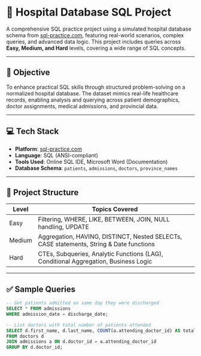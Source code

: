 # 🏥 Hospital Database SQL Project

A comprehensive SQL practice project using a simulated hospital database schema from [sql-practice.com](https://sql-practice.com), featuring real-world scenarios, complex queries, and advanced data logic. This project includes queries across **Easy, Medium, and Hard** levels, covering a wide range of SQL concepts.

---

## 📌 Objective

To enhance practical SQL skills through structured problem-solving on a normalized hospital database. The dataset mimics real-life healthcare records, enabling analysis and querying across patient demographics, doctor assignments, medical admissions, and provincial data.

---

## 💻 Tech Stack

- **Platform**: [sql-practice.com](https://sql-practice.com)
- **Language**: SQL (ANSI-compliant)
- **Tools Used**: Online SQL IDE, Microsoft Word (Documentation)
- **Database Schema**: `patients`, `admissions`, `doctors`, `province_names`

---

## 📂 Project Structure

| Level   | Topics Covered |
|---------|----------------|
| Easy    | Filtering, WHERE, LIKE, BETWEEN, JOIN, NULL handling, UPDATE |
| Medium  | Aggregation, HAVING, DISTINCT, Nested SELECTs, CASE statements, String & Date functions |
| Hard    | CTEs, Subqueries, Analytic Functions (LAG), Conditional Aggregation, Business Logic |

---

## ✅ Sample Queries

```sql
-- Get patients admitted on same day they were discharged
SELECT * FROM admissions
WHERE admission_date = discharge_date;

-- List doctors with total number of patients attended
SELECT d.first_name, d.last_name, COUNT(a.attending_doctor_id) AS total_patients
FROM doctors d
JOIN admissions a ON d.doctor_id = a.attending_doctor_id
GROUP BY d.doctor_id;
